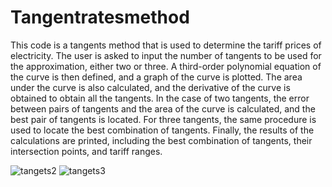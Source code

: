 # Tangentratesmethod
This code is a tangents method that is used to determine the tariff prices of electricity. The user is asked to input the number of tangents to be used for the approximation, either two or three. A third-order polynomial equation of the curve is then defined, and a graph of the curve is plotted. The area under the curve is also calculated, and the derivative of the curve is obtained to obtain all the tangents. In the case of two tangents, the error between pairs of tangents and the area of the curve is calculated, and the best pair of tangents is located. For three tangents, the same procedure is used to locate the best combination of tangents. Finally, the results of the calculations are printed, including the best combination of tangents, their intersection points, and tariff ranges.


![tangets2](https://user-images.githubusercontent.com/97995445/221586862-f763aff6-5a78-402e-bc77-00d8406dc933.png)
![tangets3](https://user-images.githubusercontent.com/97995445/221586887-1747a62f-0746-433c-9539-9ffd905ee9ec.png)
